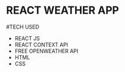 # REACT WEATHER APP

#TECH USED
- REACT JS
- REACT CONTEXT API
- FREE OPENWEATHER API
- HTML
- CSS

